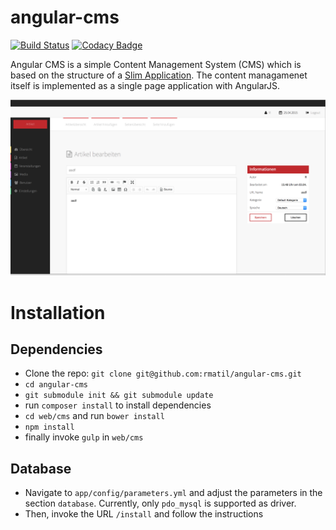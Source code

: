 angular-cms
===========

[![Build Status](https://travis-ci.org/rmatil/angular-cms.svg?branch=master)](https://travis-ci.org/rmatil/angular-cms)
[![Codacy Badge](https://www.codacy.com/project/badge/29fc1a82158346ddb42cd13cdde3a163)](https://www.codacy.com)

Angular CMS is a simple Content Management System (CMS) which is based on the structure of a [Slim Application](https://github.com/codeguy/Slim). The content managamenet itself is implemented as a single page application with AngularJS.

![ScreenShot](/web/media/overview.png)

Installation
============

## Dependencies

* Clone the repo: `git clone git@github.com:rmatil/angular-cms.git`
* `cd angular-cms`
* `git submodule init && git submodule update`
* run `composer install` to install dependencies
* `cd web/cms` and run `bower install`
* `npm install`
* finally invoke `gulp` in `web/cms`

## Database

* Navigate to `app/config/parameters.yml` and adjust the parameters in the section `database`. Currently, only `pdo_mysql` is supported as driver.
* Then, invoke the URL `/install` and follow the instructions



